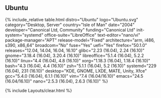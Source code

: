 ## Ubuntu
{% include_relative table.html distro="Ubuntu" logo="Ubuntu.svg" category="Desktop, Server" country="Isle of Man" date="2004" developer="Canonical Ltd, Community" funding="Canonical Ltd" init-system="systemd" office-suite="LibreOffice" text-editor="nano/vi" package-manager="APT" release-model="Fixed" architecture="arm, i486, s390, x86_64" broadcom="No" fuse="Yes" uefi="Yes" firefox="50.1.0" releases="12.04, 14.04, 16.04, 16.10" glibc="2.23 (16.04), 2.24 (16.10)" gnome="3.18.4 (16.04), 3.20.4 (16.10)" libreoffice="5.1.4 (16.04), 5.2.2 (16.10)" linux="4.4 (16.04), 4.8 (16.10)" xorg="1.18.3 (16.04), 1.18.4 (16.10)" bash="4.3 (16.04), 4.4 (16.10)" zsh="5.1.1 (16.04), 5.2 (16.10)" systemd="229 (16.04), 231 (16.10)" desktop="KDE, GNOME, LXDE, MATE, Unity, Xfce" gcc="5.4.0 (16.04), 6.1.1 (16.10)" vim="7.4 (16.04/16.10)" emacs="24.5 (16.04/16.10)" nano="2.5.3 (16.04), 2.6.3 (16.10)" %}

{% include Layouts/clear.html %}
